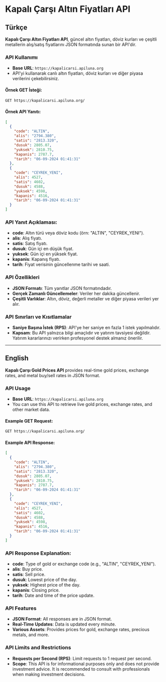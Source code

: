 
# Kapalı Çarşı Altın Fiyatları API

## Türkçe

**Kapalı Çarşı Altın Fiyatları API**, güncel altın fiyatları, döviz kurları ve çeşitli metallerin alış/satış fiyatlarını JSON formatında sunan bir API'dir.

### API Kullanımı

- **Base URL**: `https://kapalicarsi.apiluna.org`
- API'yi kullanarak canlı altın fiyatları, döviz kurları ve diğer piyasa verilerini çekebilirsiniz.

#### Örnek GET İsteği:

```bash
GET https://kapalicarsi.apiluna.org/
```

#### Örnek API Yanıtı:

```json
[
  {
    "code": "ALTIN",
    "alis": "2794.380",
    "satis": "2813.320",
    "dusuk": 2805.07,
    "yuksek": 2810.75,
    "kapanis": 2787.7,
    "tarih": "06-09-2024 01:41:31"
  },
  {
    "code": "CEYREK_YENI",
    "alis": 4527,
    "satis": 4602,
    "dusuk": 4588,
    "yuksek": 4598,
    "kapanis": 4516,
    "tarih": "06-09-2024 01:41:31"
  }
]
```

### API Yanıt Açıklaması:

- **code**: Altın türü veya döviz kodu (örn: "ALTIN", "CEYREK_YENI").
- **alis**: Alış fiyatı.
- **satis**: Satış fiyatı.
- **dusuk**: Gün içi en düşük fiyat.
- **yuksek**: Gün içi en yüksek fiyat.
- **kapanis**: Kapanış fiyatı.
- **tarih**: Fiyat verisinin güncellenme tarihi ve saati.

### API Özellikleri

- **JSON Formatı**: Tüm yanıtlar JSON formatındadır.
- **Gerçek Zamanlı Güncellemeler**: Veriler her dakika güncellenir.
- **Çeşitli Varlıklar**: Altın, döviz, değerli metaller ve diğer piyasa verileri yer alır.

### API Sınırları ve Kısıtlamalar

- **Saniye Başına İstek (RPS)**: API'ye her saniye en fazla 1 istek yapılmalıdır.
- **Kapsam**: Bu API yalnızca bilgi amaçlıdır ve yatırım tavsiyesi değildir. Yatırım kararlarınızı verirken profesyonel destek almanız önerilir.

---

## English

**Kapalı Çarşı Gold Prices API** provides real-time gold prices, exchange rates, and metal buy/sell rates in JSON format.

### API Usage

- **Base URL**: `https://kapalicarsi.apiluna.org`
- You can use this API to retrieve live gold prices, exchange rates, and other market data.

#### Example GET Request:

```bash
GET https://kapalicarsi.apiluna.org/
```

#### Example API Response:

```json
[
  {
    "code": "ALTIN",
    "alis": "2794.380",
    "satis": "2813.320",
    "dusuk": 2805.07,
    "yuksek": 2810.75,
    "kapanis": 2787.7,
    "tarih": "06-09-2024 01:41:31"
  },
  {
    "code": "CEYREK_YENI",
    "alis": 4527,
    "satis": 4602,
    "dusuk": 4588,
    "yuksek": 4598,
    "kapanis": 4516,
    "tarih": "06-09-2024 01:41:31"
  }
]
```

### API Response Explanation:

- **code**: Type of gold or exchange code (e.g., "ALTIN", "CEYREK_YENI").
- **alis**: Buy price.
- **satis**: Sell price.
- **dusuk**: Lowest price of the day.
- **yuksek**: Highest price of the day.
- **kapanis**: Closing price.
- **tarih**: Date and time of the price update.

### API Features

- **JSON Format**: All responses are in JSON format.
- **Real-Time Updates**: Data is updated every minute.
- **Various Assets**: Provides prices for gold, exchange rates, precious metals, and more.

### API Limits and Restrictions

- **Requests per Second (RPS)**: Limit requests to 1 request per second.
- **Scope**: This API is for informational purposes only and does not provide investment advice. It is recommended to consult with professionals when making investment decisions.
